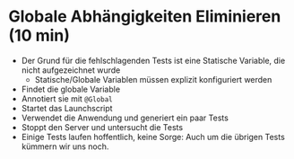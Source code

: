 Globale Abhängigkeiten Eliminieren (10 min)
===========================================
* Der Grund für die fehlschlagenden Tests ist eine Statische Variable, die nicht aufgezeichnet wurde
    * Statische/Globale Variablen müssen explizit konfiguriert werden
* Findet die globale Variable
* Annotiert sie mit `@Global`
* Startet das Launchscript
* Verwendet die Anwendung und generiert ein paar Tests
* Stoppt den Server und untersucht die Tests
* Einige Tests laufen hoffentlich, keine Sorge: Auch um die übrigen Tests kümmern wir uns noch. 